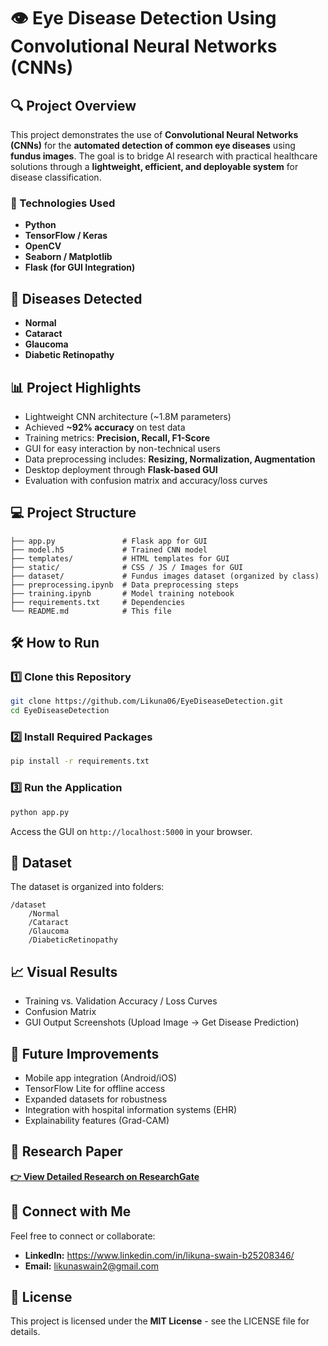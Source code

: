 
# 👁️ Eye Disease Detection Using Convolutional Neural Networks (CNNs)

## 🔍 Project Overview
This project demonstrates the use of **Convolutional Neural Networks (CNNs)** for the **automated detection of common eye diseases** using **fundus images**. The goal is to bridge AI research with practical healthcare solutions through a **lightweight, efficient, and deployable system** for disease classification.

### 🚀 Technologies Used
- **Python**
- **TensorFlow / Keras**
- **OpenCV**
- **Seaborn / Matplotlib**
- **Flask (for GUI Integration)**

## 🏥 Diseases Detected
- **Normal**
- **Cataract**
- **Glaucoma**
- **Diabetic Retinopathy**

## 📊 Project Highlights
- Lightweight CNN architecture (~1.8M parameters)
- Achieved **~92% accuracy** on test data
- Training metrics: **Precision, Recall, F1-Score**
- GUI for easy interaction by non-technical users
- Data preprocessing includes: **Resizing, Normalization, Augmentation**
- Desktop deployment through **Flask-based GUI**
- Evaluation with confusion matrix and accuracy/loss curves

## 💻 Project Structure
```
├── app.py               # Flask app for GUI
├── model.h5             # Trained CNN model
├── templates/           # HTML templates for GUI
├── static/              # CSS / JS / Images for GUI
├── dataset/             # Fundus images dataset (organized by class)
├── preprocessing.ipynb  # Data preprocessing steps
├── training.ipynb       # Model training notebook
├── requirements.txt     # Dependencies
└── README.md            # This file
```

## 🛠️ How to Run
### 1️⃣ Clone this Repository
```bash
git clone https://github.com/Likuna06/EyeDiseaseDetection.git
cd EyeDiseaseDetection
```

### 2️⃣ Install Required Packages
```bash
pip install -r requirements.txt
```

### 3️⃣ Run the Application
```bash
python app.py
```
Access the GUI on `http://localhost:5000` in your browser.

## 📂 Dataset
The dataset is organized into folders:
```
/dataset
    /Normal
    /Cataract
    /Glaucoma
    /DiabeticRetinopathy
```

## 📈 Visual Results
- Training vs. Validation Accuracy / Loss Curves
- Confusion Matrix
- GUI Output Screenshots (Upload Image → Get Disease Prediction)

## 🔮 Future Improvements
- Mobile app integration (Android/iOS)
- TensorFlow Lite for offline access
- Expanded datasets for robustness
- Integration with hospital information systems (EHR)
- Explainability features (Grad-CAM)

## 🔗 Research Paper
**[👉 View Detailed Research on ResearchGate](https://www.researchgate.net/publication/393778069_Eye_Disease_Detection_Using_Convolutional_Neural_Networks_A_Research-Based_Project_on_the_Application_of_Deep_Learning_for_Medical_Image_Classification_Declaration)**

## 🤝 Connect with Me
Feel free to connect or collaborate:
- **LinkedIn:** https://www.linkedin.com/in/likuna-swain-b25208346/
- **Email:** likunaswain2@gmail.com

## 📄 License
This project is licensed under the **MIT License** - see the LICENSE file for details.
